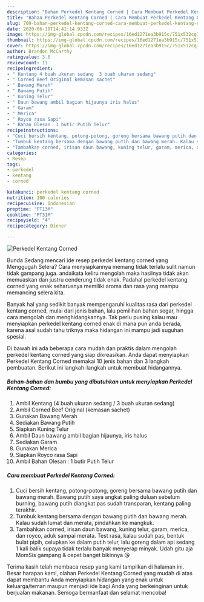 ```yaml
---
description: "Bahan Perkedel Kentang Corned | Cara Membuat Perkedel Kentang Corned Yang Sempurna"
title: "Bahan Perkedel Kentang Corned | Cara Membuat Perkedel Kentang Corned Yang Sempurna"
slug: 709-bahan-perkedel-kentang-corned-cara-membuat-perkedel-kentang-corned-yang-sempurna
date: 2020-06-19T14:41:14.933Z
image: https://img-global.cpcdn.com/recipes/16ed1271ea3b915c/751x532cq70/perkedel-kentang-corned-foto-resep-utama.jpg
thumbnail: https://img-global.cpcdn.com/recipes/16ed1271ea3b915c/751x532cq70/perkedel-kentang-corned-foto-resep-utama.jpg
cover: https://img-global.cpcdn.com/recipes/16ed1271ea3b915c/751x532cq70/perkedel-kentang-corned-foto-resep-utama.jpg
author: Brandon McCarthy
ratingvalue: 3.6
reviewcount: 11
recipeingredient:
- " Kentang 4 buah ukuran sedang  3 buah ukuran sedang"
- " Corned Beef Original kemasan sachet"
- " Bawang Merah"
- " Bawang Putih"
- " Kuning Telur"
- " Daun bawang ambil bagian hijaunya iris halus"
- " Garam"
- " Merica"
- " Royco rasa Sapi"
- " Bahan Olesan  1 butir Putih Telur"
recipeinstructions:
- "Cuci bersih kentang, potong-potong, goreng bersama bawang putih dan bawang merah. Bawang putih saya angkat paling duluan sebelum burning, bawang putih diangkat pas sudah transparan, kentang paling terakhir."
- "Tumbuk kentang bersama dengan bawang putih dan bawang merah. Kalau sudah lumat dan merata, pindahkan ke mangkuk."
- "Tambahkan corned, irisan daun bawang, kuning telur, garam, merica, dan royco, aduk sampai merata. Test rasa, kalau sudah pas, bentuk bulat pipih, celupkan ke dalam putih telur, lalu goreng dalam api sedang 1 kali balik supaya tidak terlalu banyak menyerap minyak. Udah gitu aja MomSis gampang &amp; cepet banget bikinnya 😘"
categories:
- Resep
tags:
- perkedel
- kentang
- corned

katakunci: perkedel kentang corned 
nutrition: 100 calories
recipecuisine: Indonesian
preptime: "PT13M"
cooktime: "PT31M"
recipeyield: "4"
recipecategory: Dinner

---
```



![Perkedel Kentang Corned](https://img-global.cpcdn.com/recipes/16ed1271ea3b915c/751x532cq70/perkedel-kentang-corned-foto-resep-utama.jpg)

Bunda Sedang mencari ide resep perkedel kentang corned yang Menggugah Selera? Cara menyiapkannya memang tidak terlalu sulit namun tidak gampang juga. andaikata keliru mengolah maka hasilnya tidak akan memuaskan dan justru cenderung tidak enak. Padahal perkedel kentang corned yang enak seharusnya memiliki aroma dan rasa yang mampu memancing selera kita.

Banyak hal yang sedikit banyak mempengaruhi kualitas rasa dari perkedel kentang corned, mulai dari jenis bahan, lalu pemilihan bahan segar, hingga cara mengolah dan menghidangkannya. Tak perlu pusing kalau mau menyiapkan perkedel kentang corned enak di mana pun anda berada, karena asal sudah tahu triknya maka hidangan ini mampu jadi suguhan spesial.




Di bawah ini ada beberapa cara mudah dan praktis dalam mengolah perkedel kentang corned yang siap dikreasikan. Anda dapat menyiapkan Perkedel Kentang Corned memakai 10 jenis bahan dan 3 langkah pembuatan. Berikut ini langkah-langkah untuk membuat hidangannya.

<!--inarticleads1-->

##### Bahan-bahan dan bumbu yang dibutuhkan untuk menyiapkan Perkedel Kentang Corned:

1. Ambil  Kentang (4 buah ukuran sedang / 3 buah ukuran sedang)
1. Ambil  Corned Beef Original (kemasan sachet)
1. Gunakan  Bawang Merah
1. Sediakan  Bawang Putih
1. Siapkan  Kuning Telur
1. Ambil  Daun bawang ambil bagian hijaunya, iris halus
1. Sediakan  Garam
1. Gunakan  Merica
1. Siapkan  Royco rasa Sapi
1. Ambil  Bahan Olesan : 1 butir Putih Telur




<!--inarticleads2-->

##### Cara membuat Perkedel Kentang Corned:

1. Cuci bersih kentang, potong-potong, goreng bersama bawang putih dan bawang merah. Bawang putih saya angkat paling duluan sebelum burning, bawang putih diangkat pas sudah transparan, kentang paling terakhir.
1. Tumbuk kentang bersama dengan bawang putih dan bawang merah. Kalau sudah lumat dan merata, pindahkan ke mangkuk.
1. Tambahkan corned, irisan daun bawang, kuning telur, garam, merica, dan royco, aduk sampai merata. Test rasa, kalau sudah pas, bentuk bulat pipih, celupkan ke dalam putih telur, lalu goreng dalam api sedang 1 kali balik supaya tidak terlalu banyak menyerap minyak. Udah gitu aja MomSis gampang &amp; cepet banget bikinnya 😘




Terima kasih telah membaca resep yang kami tampilkan di halaman ini. Besar harapan kami, olahan Perkedel Kentang Corned yang mudah di atas dapat membantu Anda menyiapkan hidangan yang enak untuk keluarga/teman maupun menjadi ide bagi Anda yang berkeinginan untuk berjualan makanan. Semoga bermanfaat dan selamat mencoba!
